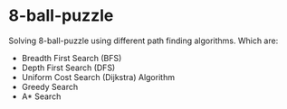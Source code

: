 # 8-ball-puzzle
Solving 8-ball-puzzle using different path finding algorithms. Which are:
- Breadth First Search (BFS)
- Depth First Search (DFS)
- Uniform Cost Search (Dijkstra) Algorithm
- Greedy Search
- A* Search
